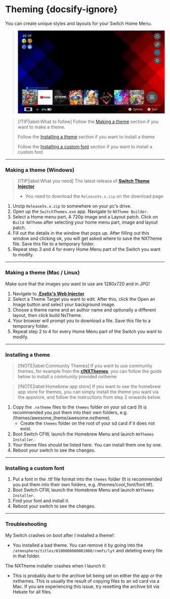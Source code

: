 # Theming {docsify-ignore}

You can create unique styles and layouts for your Switch Home Menu.

> ![ExampleSwitchTheme](../extras/img/switch_theming.jpg)

> [!TIP|label:What to follow]
> Follow the [Making a theme](#making-a-theme-windows) section if you want to make a theme.
>
> Follow the [Installing a theme](#installing-a-theme) section if you want to install a theme
>
> Follow the [Installing a custom font](#installing-a-custom-font) section if you want to install a custom font

-----

### Making a theme (Windows)

> [!TIP|label:What you need]
> The latest release of <a href="https://github.com/exelix11/SwitchThemeInjector/releases" target="_blank">**Switch Theme Injector**</a>
>
> - You need to download the `ReleaseVx.x.zip` on the download page


1. Unzip `ReleaseVx.x.zip` to somewhere on your pc's drive.
2. Open up the `SwitchThemes.exe` app. Navigate to `NXTheme Builder`.
3. Select a Home menu part, A 720p image and a Layout patch. Click on `Build NXTheme` after selecting your home menu part, image and layout patch.
4. Fill out the details in the window that pops up. After filling out this window and clicking ok, you will get asked where to save the NXTheme file. Save this file to a temporary folder.
5. Repeat step 3 and 4 for every Home Menu part of the Switch you want to modify.

-----

### Making a theme (Mac / Linux)

Make sure that the images you want to use are 1280x720 and in JPG!

1. Navigate to <a href="https://exelix11.github.io/SwitchThemeInjector/v2/" target="_blank">.**Exelix's Web Injector**</a>
2. Select a Theme Target you want to edit. After this, click the Open an Image button and select your background image.
3. Choose a theme name and an author name and optionally a different layout, then click build NxTheme.
4. Your browser will prompt you to download a file. Save this file to a temporary folder.
5. Repeat step 2 to 4 for every Home Menu part of the Switch you want to modify.
	
-----

### Installing a theme

> [!NOTE|label:Community Themes]
> If you want to use community themes, for example from the <a href="https://www.reddit.com/r/NXThemes/" target="_blank">**r/NXThemes**</a>, you can follow the guide below to install a community provided nxtheme

> [!NOTE|label:Homebrew app store]
> If you want to use the homebrew app store for themes, you can simply install the theme you want via the appstore, and follow the instructions from step 2 onwards below.

1. Copy the `.nxtheme` files to the `themes` folder on your sd card (It is recommended you put them into their own folders, e.g. /themes/awesome_theme/awesome.nxtheme).
	- Create the `themes` folder on the root of your sd card if it does not exist.
&nbsp;
2. Boot Switch CFW, launch the Homebrew Menu and launch `NXThemes Installer`.
3. Your theme files should be listed here. You can install them one by one.
4. Reboot your switch to see the changes.

-----

### Installing a custom font

1. Put a font in the .ttf file format into the `themes` folder (It is recommended you put them into their own folders, e.g. /themes/cool_font/font.ttf).
2. Boot Switch CFW, launch the Homebrew Menu and launch `NXThemes Installer`.
3. Find your font and install it.
4. Reboot your switch to see the changes.

-----

### Troubleshooting
My Switch crashes on boot after I installed a theme!:

- You installed a bad theme. You can remove it by going into the `/atmosphere/titles/0100000000001000/romfs/lyt` and deleting every file in that folder.

The NXTheme installer crashes when I launch it:

- This is probably due to the archive bit being set on either the app or the nxthemes. This is usually the result of copying files to an sd card via a Mac. If you are experiencing this issue, try resetting the archive bit via Hekate for all files.
